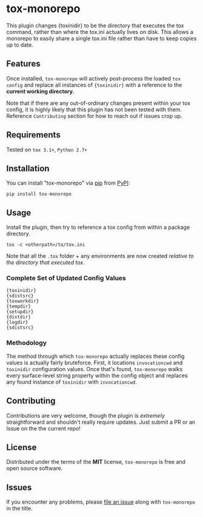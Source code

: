 # tox-monorepo

This plugin changes {toxinidir} to be the directory that executes the tox command, rather than where the tox.ini actually lives on disk. This allows a monorepo to easily share a single tox.ini file rather than have to keep copies up to date.

Features
--------

Once installed, `tox-monorepo` will actively post-process the loaded `tox config` and replace all instances of `{toxinidir}` with a reference to the **current working directory.**

Note that if there are any out-of-ordinary changes present within your tox config, it is highly likely that this plugin has not been tested with them. Reference `Contributing` section for how to reach out if issues crop up.

Requirements
------------

Tested on `tox 3.1+`, `Python 2.7+`


Installation
------------

You can install "tox-monorepo" via [pip](https://pypi.org/project/pip/) from [PyPI](https://pypi.org):

```
pip install tox-monorepo
```

Usage
-----

Install the plugin, then try to reference a tox config from within a package directory.

```
tox -c <otherpath>/to/tox.ini

```

Note that all the `.tox` folder + any environments are now created _relative to the directory that executed tox_. 



### Complete Set of Updated Config Values

```
{toxinidir}
{sdistsrc}
{toxworkdir}
{tempdir}
{setupdir}
{distdir}
{logdir}
{sdistsrc}

```

### Methodology

The method through which `tox-monorepo` actually replaces these config values is actually fairly bruteforce. First, it locations `invocationcwd` and `toxinidir` configuration values. Once that's found, `tox-monorepo` walks every surface-level string property within the config object and replaces any found instance of `toxinidir` with `invocationcwd`. 


Contributing
------------
Contributions are very welcome, though the plugin is _extremely_ straightforward and shouldn't really require updates. Just submit a PR or an Issue on the the current repo!

License
-------

Distributed under the terms of the **MIT** license, `tox-monorepo` is
free and open source software.

Issues
------

If you encounter any problems, please
[file an issue](https://github.com/Azure/azure-sdk-tools)
along with `tox-monorepo` in the title.